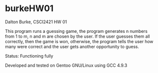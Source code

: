 # burkeHW01
Dalton Burke, CSCI2421 HW 01

This program runs a guessing game, the program generates n numbers from 1 to m, n and m are chosen by the user. If the user guesses them all correctly, then the game is won, otherwise, the program tells the user how many were correct and the user gets another opportunity to guess.

Status: Functioning fully

Developed and tested on Gentoo GNU/Linux using GCC 4.9.3

